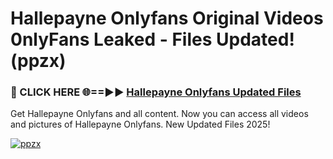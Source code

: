 # Hallepayne Onlyfans Original Videos 0nlyFans Leaked - Files Updated! (ppzx)

<h3>🔴 CLICK HERE 🌐==►► <a href="https://tinyurl.com/ehrbuxhb" rel="nofollow">Hallepayne Onlyfans Updated Files</a></h3>

Get Hallepayne Onlyfans and all content. Now you can access all videos and pictures of Hallepayne Onlyfans. New Updated Files 2025!

[![ppzx](https://i.imgur.com/lVYEuWS.gif)](https://tinyurl.com/ehrbuxhb)
